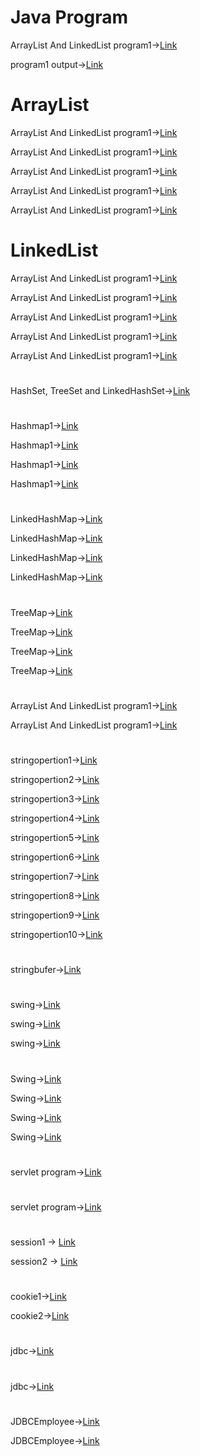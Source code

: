# Java Program

ArrayList And LinkedList program1->[Link](https://github.com/AnvethaHM4/Java-Programs/blob/main/1_ArrayList%20and%20LinkedList/program1.png)

program1 output->[Link](https://github.com/AnvethaHM4/Java-Programs/blob/main/1_ArrayList%20and%20LinkedList/program1.1.png)

# ArrayList

ArrayList And LinkedList program1->[Link](https://github.com/AnvethaHM4/Java-Programs/blob/main/ArrayListExample/ArrayListEX1.png)

ArrayList And LinkedList program1->[Link](https://github.com/AnvethaHM4/Java-Programs/blob/main/ArrayListExample/ArrayListEX2.png)

ArrayList And LinkedList program1->[Link](https://github.com/AnvethaHM4/Java-Programs/blob/main/ArrayListExample/ArrayListEX3.png)

ArrayList And LinkedList program1->[Link](https://github.com/AnvethaHM4/Java-Programs/blob/main/ArrayListExample/ArrayListEX4.png)

ArrayList And LinkedList program1->[Link](https://github.com/AnvethaHM4/Java-Programs/blob/main/ArrayListExample/ArrayListEX4.png)


# LinkedList

ArrayList And LinkedList program1->[Link](https://github.com/AnvethaHM4/Java-Programs/blob/main/LinkedListExample/LinkedList6.png)

ArrayList And LinkedList program1->[Link](https://github.com/AnvethaHM4/Java-Programs/blob/main/LinkedListExample/LinkedList7.png)

ArrayList And LinkedList program1->[Link](https://github.com/AnvethaHM4/Java-Programs/blob/main/LinkedListExample/LinkedList8.png)

ArrayList And LinkedList program1->[Link](https://github.com/AnvethaHM4/Java-Programs/blob/main/LinkedListExample/LinkedList9.png)

ArrayList And LinkedList program1->[Link](https://github.com/AnvethaHM4/Java-Programs/blob/main/LinkedListExample/LinkedList10.png)

#
HashSet, TreeSet and LinkedHashSet->[Link](https://github.com/AnvethaHM4/Java-Programs/blob/main/2_HashSet,%20TreeSet%20and%20LinkedHashSet/p2.png)

#
Hashmap1->[Link](https://github.com/AnvethaHM4/Java-Programs/blob/main/HashmapExample/h1.png)

Hashmap1->[Link](https://github.com/AnvethaHM4/Java-Programs/blob/main/HashmapExample/h2.png)

Hashmap1->[Link](https://github.com/AnvethaHM4/Java-Programs/blob/main/HashmapExample/h3.png)

Hashmap1->[Link](https://github.com/AnvethaHM4/Java-Programs/blob/main/HashmapExample/h3.png)

#
LinkedHashMap->[Link](https://github.com/AnvethaHM4/Java-Programs/blob/main/LinkedHashMapExample/lh1.png)

LinkedHashMap->[Link](https://github.com/AnvethaHM4/Java-Programs/blob/main/LinkedHashMapExample/lh2.png)

LinkedHashMap->[Link](https://github.com/AnvethaHM4/Java-Programs/blob/main/LinkedHashMapExample/lh3.png)

LinkedHashMap->[Link](https://github.com/AnvethaHM4/Java-Programs/blob/main/LinkedHashMapExample/lh4.png)

#
TreeMap->[Link](https://github.com/AnvethaHM4/Java-Programs/blob/main/TreeMap/t1.png)

TreeMap->[Link](https://github.com/AnvethaHM4/Java-Programs/blob/main/TreeMap/t2.png)

TreeMap->[Link](https://github.com/AnvethaHM4/Java-Programs/blob/main/TreeMap/t3.png)

TreeMap->[Link](https://github.com/AnvethaHM4/Java-Programs/blob/main/TreeMap/t4.png)

#
ArrayList And LinkedList program1->[Link](https://github.com/AnvethaHM4/Java-Programs/blob/main/3a_stringOperation_stringHandling/p3.png)

ArrayList And LinkedList program1->[Link](https://github.com/AnvethaHM4/Java-Programs/blob/main/3a_stringOperation_stringHandling/p3.1.png)
#
stringopertion1->[Link](https://github.com/AnvethaHM4/Java-Programs/blob/main/3a_String%20operation_Exercises/p3e1.jpeg)

stringopertion2->[Link](https://github.com/AnvethaHM4/Java-Programs/blob/main/3a_String%20operation_Exercises/p3e2.jpeg)

stringopertion3->[Link](https://github.com/AnvethaHM4/Java-Programs/blob/main/3a_String%20operation_Exercises/p3e3.jpeg)

stringopertion4->[Link](https://github.com/AnvethaHM4/Java-Programs/blob/main/3a_String%20operation_Exercises/p3e4.jpeg)

stringopertion5->[Link](https://github.com/AnvethaHM4/Java-Programs/blob/main/3a_String%20operation_Exercises/p3e5.jpeg)

stringopertion6->[Link](https://github.com/AnvethaHM4/Java-Programs/blob/main/3a_String%20operation_Exercises/p3e6.jpeg)

stringopertion7->[Link](https://github.com/AnvethaHM4/Java-Programs/blob/main/3a_String%20operation_Exercises/p3e7.jpeg)

stringopertion8->[Link](https://github.com/AnvethaHM4/Java-Programs/blob/main/3a_String%20operation_Exercises/p3e8.jpeg)

stringopertion9->[Link](https://github.com/AnvethaHM4/Java-Programs/blob/main/3a_String%20operation_Exercises/p3e9.jpeg)

stringopertion10->[Link](https://github.com/AnvethaHM4/Java-Programs/blob/main/3a_String%20operation_Exercises/p3e10.jpeg)

#
stringbufer->[Link](https://github.com/AnvethaHM4/Java-Programs/blob/main/3b_StringBuffer%20and%20StringBuilder/3b1.png)

#
swing->[Link](https://github.com/AnvethaHM4/Java-Programs/blob/main/4_Swing/p4.2.png)

swing->[Link](https://github.com/AnvethaHM4/Java-Programs/blob/main/4_Swing/p4.1.png)

swing->[Link](https://github.com/AnvethaHM4/Java-Programs/blob/main/4_Swing/p4.png)

#
Swing->[Link](https://github.com/AnvethaHM4/Java-Programs/blob/main/5_Swing%20program/p5a.png)

Swing->[Link](https://github.com/AnvethaHM4/Java-Programs/blob/main/5_Swing%20program/p5b.png)

Swing->[Link](https://github.com/AnvethaHM4/Java-Programs/blob/main/5_Swing%20program/p5c.png)

Swing->[Link](https://github.com/AnvethaHM4/Java-Programs/blob/main/5_Swing%20program/p5d.png)

#
servlet program->[Link](https://github.com/AnvethaHM4/Java-Programs/blob/main/6b_CookieServlet/p6b.png)

#
servlet program->[Link](https://github.com/AnvethaHM4/Java-Programs/blob/main/6c_PrimeCheckServlet/p6c.png)

#
session1 -> [Link](https://github.com/AnvethaHM4/Java-Programs/blob/main/7a_Session_%20Management/p7a.png)

session2 -> [Link](https://github.com/AnvethaHM4/Java-Programs/blob/main/7a_Session_%20Management/p7b.png)

#
cookie1->[Link](https://github.com/AnvethaHM4/Java-Programs/blob/main/7b_Cookie%20Managemen/p7ba.png)

cookie2->[Link](https://github.com/AnvethaHM4/Java-Programs/blob/main/7b_Cookie%20Managemen/p7bb.png)

#
jdbc->[Link](https://github.com/AnvethaHM4/Java-Programs/blob/main/8a_JDBCCoffee/p8a.png)

#
jdbc->[Link](https://github.com/AnvethaHM4/Java-Programs/blob/main/8b_updateCoffee/p8b.png)

#
JDBCEmployee->[Link](https://github.com/AnvethaHM4/Java-Programs/blob/main/8c_JDBCEmployee/p8c.png)

JDBCEmployee->[Link](https://github.com/AnvethaHM4/Java-Programs/blob/main/8c_JDBCEmployee/p8c.1.png)

















